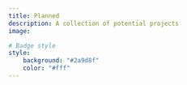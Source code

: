 ```yaml
---
title: Planned
description: A collection of potential projects
image: 

# Badge style
style:
    background: "#2a9d8f"
    color: "#fff"
---
```

